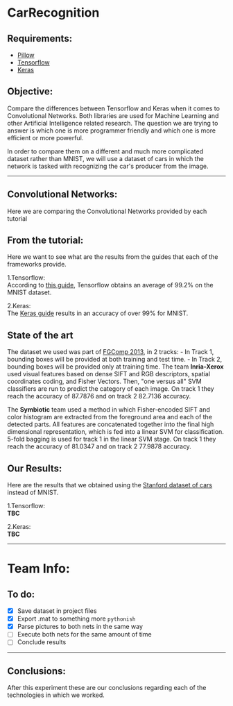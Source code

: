 # CarRecognition      


## Requirements:
  - [Pillow][pillow_link]
  - [Tensorflow][tensorflow_link]
  - [Keras][keras_link]


## Objective:
Compare the differences between Tensorflow and Keras when it comes to Convolutional Networks. Both libraries are used for Machine Learning and other Artificial Intelligence related research.
The question we are trying to answer is which one is more programmer friendly and which one is more efficient or more powerful.

In order to compare them on a different and much more complicated dataset rather than MNIST, we will use a dataset of cars in which the network is tasked with recognizing the car's producer from the image.

***

## Convolutional Networks:
  Here we are comparing the Convolutional Networks provided by each tutorial    

## From the tutorial:  

  Here we want to see what are the results from the guides that each of the frameworks provide.  

1.Tensorflow:  
  According to [this guide][tf_guide], Tensorflow obtains an average of 99.2% on the MNIST dataset.  

2.Keras:  
  The [Keras guide][k_guide] results in an accuracy of over 99% for MNIST.   

## State of the art
  The dataset we used was part of [FGComp 2013][FGCComp2013], in 2 tracks:
    - In Track 1, bounding boxes will be provided at both training and test time.
    - In Track 2, bounding boxes will be provided only at training time.
   The team **Inria-Xerox** used visual features based on dense SIFT and RGB descriptors, spatial coordinates coding, and Fisher Vectors. Then, "one versus all" SVM classifiers are run to predict the category of each image.
   On track 1 they reach the accuracy of 87.7876 and on track 2 82.7136 accuracy.
   
   The **Symbiotic** team used a method in which Fisher-encoded SIFT and color histogram are extracted from the foreground area and each of the detected parts. All features are concatenated together into the final high dimensional representation, which is fed into a linear SVM for classification. 5-fold bagging is used for track 1 in the linear SVM stage.
   On track 1 they reach the accuracy of 81.0347 and on track 2 77.9878 accuracy.
   
  
## Our Results:  
Here are the results that we obtained using the [Stanford dataset of cars][cars_data] instead of MNIST.


1.Tensorflow:  
  **TBC**

2.Keras:  
  **TBC**


---
# Team Info:
## To do:
- [x] Save dataset in project files
- [x] Export .mat to something more `pythonish`
- [x] Parse pictures to both nets in the same way
- [ ] Execute both nets for the same amount of time
- [ ] Conclude results

---


## Conclusions:  
After this experiment these are our conclusions regarding each of the technologies in which we worked.  

  [tensorflow_link]:https://www.tensorflow.org/
  [keras_link]: https://keras.io/
  [pillow_link]: http://pillow.readthedocs.io/en/4.3.x/
  [tf_guide]: https://www.tensorflow.org/get_started/mnist/pros
  [k_guide]: https://elitedatascience.com/keras-tutorial-deep-learning-in-python
  [cars_data]: http://ai.stanford.edu/~jkrause/cars/car_dataset.html
  [FGCComp2013]:https://sites.google.com/site/fgcomp2013/
